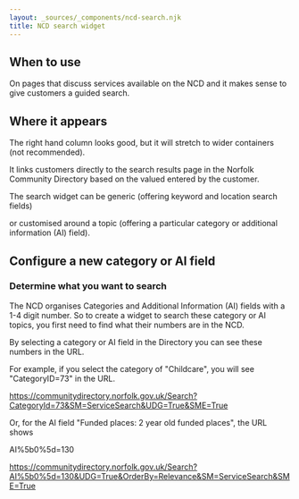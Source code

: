 ```yaml
---
layout: _sources/_components/ncd-search.njk
title: NCD search widget
---
```

## When to use

On pages that discuss services available on the NCD and it makes sense to give customers a guided search. 

## Where it appears

The right hand column looks good, but it will stretch to wider containers (not recommended).

It links customers directly to the search results page in the Norfolk Community Directory based on the valued entered by the customer. 

The search widget can be generic (offering keyword and location search fields) 

or customised around a topic (offering a particular category or additional information (AI) field).  

## Configure a new category or AI field

### Determine what you want to search

The NCD organises Categories and Additional Information (AI) fields with a 1-4 digit number. So to create a widget to search these category or AI topics, you first need to find what their numbers are in the NCD. 

By selecting a category or AI field in the Directory you can see these numbers in the URL. 

For example, if you select the category of "Childcare", you will see "CategoryID=73" in the URL. 

https://communitydirectory.norfolk.gov.uk/Search?CategoryId=73&SM=ServiceSearch&UDG=True&SME=True

Or, for the AI field "Funded places: 2 year old funded places", the URL shows

AI%5b0%5d=130

https://communitydirectory.norfolk.gov.uk/Search?AI%5b0%5d=130&UDG=True&OrderBy=Relevance&SM=ServiceSearch&SME=True